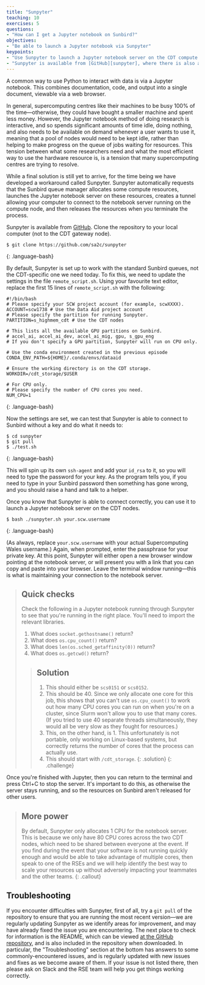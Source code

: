 ```yaml
---
title: "Sunpyter"
teaching: 10
exercises: 5
questions:
- "How can I get a Jupyter notebook on Sunbird?"
objectives:
- "Be able to launch a Jupyter notebook via Sunpyter"
keypoints:
- "Use Sunpyter to launch a Jupyter notebook server on the CDT compute nodes"
- "Sunpyter is available from [GitHub][sunpyter], where there is also a README with more troubleshooting information"
---
```


A common way to use Python to interact with data is via a Jupyter notebook. This combines documentation, code, and output into a single document, viewable via a web browser.

In general, supercomputing centres like their machines to be busy 100% of the time&mdash;otherwise, they could have bought a smaller machine and spent less money. However, the Jupyter notebook method of doing research is interactive, and so spends significant amounts of time idle, doing nothing, and also needs to be available on demand whenever a user wants to use it, meaning that a pool of nodes would need to be kept idle, rather than helping to make progress on the queue of jobs waiting for resources. This tension between what some researchers need and what the most efficient way to use the hardware resource is, is a tension that many supercomputing centres are trying to resolve.

While a final solution is still yet to arrive,
for the time being we have developed a workaround called Sunpyter.
Sunpyter automatically requests that the Sunbird queue manager allocates some compute resources,
launches the Jupyter notebook server on these resources,
creates a tunnel allowing your computer to connect to the notebook server running on the compute node,
and then releases the resources when you terminate the process.

Sunpyter is available from [GitHub][sunpyter].
Clone the repository to your local computer (not to the CDT gateway node).

~~~
$ git clone https://github.com/sa2c/sunpyter
~~~
{: .language-bash}

By default,
Sunpyter is set up to work with the standard Sunbird queues,
not the CDT-specific one we need today.
To fix this,
we need to update the settings in the file `remote_script.sh`.
Using your favourite text editor,
replace the first 15 lines of `remote_script.sh` with the following:

~~~
#!/bin/bash
# Please specify your SCW project account (for example, scwXXXX).
ACCOUNT=scw1738 # Use the Data Aid project account
# Please specify the partition for running Sunpyter.
PARTITION=s_highmem_cdt # Use the CDT nodes

# This lists all the available GPU partitions on Sunbird.
# accel_ai, accel_ai_dev, accel_ai_mig, gpu, s_gpu_eng
# If you don't specify a GPU partition, Sunpyter will run on CPU only.

# Use the conda environment created in the previous episode
CONDA_ENV_PATH=${HOME}/.conda/envs/dataaid

# Ensure the working directory is on the CDT storage.
WORKDIR=/cdt_storage/$USER

# For CPU only.
# Please specify the number of CPU cores you need.
NUM_CPU=1
~~~
{: .language-bash}

Now the settings are set,
we can test that Sunpyter is able to connect to Sunbird without a key
and do what it needs to:

~~~
$ cd sunpyter
$ git pull
$ ./test.sh
~~~
{: .language-bash}

This will spin up its own `ssh-agent` and add your `id_rsa` to it, so you will need to type the password for your key. As the program tells you, if you need to type in your Sunbird password then something has gone wrong, and you should raise a hand and talk to a helper.

Once you know that Sunpyter is able to connect correctly, you can use it to launch a Jupyter notebook server on the CDT nodes.

~~~
$ bash ./sunpyter.sh your.scw.username
~~~
{: .language-bash}

(As always, replace `your.scw.username` with your actual Supercomputing Wales username.) Again, when prompted, enter the passphrase for your private key. At this point, Sunpyter will either open a new browser window pointing at the notebook server, or will present you with a link that you can copy and paste into your browser. Leave the terminal window running&mdash;this is what is maintaining your connection to the notebook server.

> ## Quick checks
>
> Check the following in a Jupyter notebook running through Sunpyter to see that you're running in the right place. You'll need to import the relevant libraries.
>
> 1. What does `socket.gethostname()` return?
> 2. What does `os.cpu_count()` return?
> 3. What does `len(os.sched_getaffinity(0))` return?
> 4. What does `os.getcwd()` return?
>
>> ## Solution
>>
>> 1. This should either be `scs0151` or `scs0152`.
>> 2. This should be 40. Since we only allocate one core for this job, this shows that you can't use `os.cpu_count()` to work out how many CPU cores you can run on when you're on a cluster, since Slurm won't allow you to use that many cores. (If you tried to use 40 separate threads simultaneously, they would all be very slow as they fought for resources.)
>> 3. This, on the other hand, is 1. This unfortunately is not portable, only working on Linux-based systems, but correctly returns the number of cores that the process can actually use.
>> 4. This should start with `/cdt_storage`.
> {: .solution}
{: .challenge}

Once you're finished with Jupyter, then you can return to the terminal and press Ctrl+C to stop the server. It's important to do this, as otherwise the server stays running, and so the resources on Sunbird aren't released for other users.

> ## More power
>
> By default, Sunpyter only allocates 1 CPU for the notebook server. This is because we only have 80 CPU cores across the two CDT nodes, which need to be shared between everyone at the event. If you find during the event that your software is not running quickly enough and would be able to take advantage of multiple cores, then speak to one of the RSEs and we will help identify the best way to scale your resources up without adversely impacting your teammates and the other teams. 
{: .callout}

## Troubleshooting

If you encounter difficulties with Sunpyter, first of all, try a `git pull` of the repository to ensure that you are running the most recent version&mdash;we are regularly updating Sunpyter as we identify areas for improvement, and may have already fixed the issue you are encountering. The next place to check for information is the README, which can be viewed [at the GitHub repository][sunpyter], and is also included in the repository when downloaded. In particular, the "Troubleshooting" section at the bottom has answers to some commonly-encountered issues, and is regularly updated with new issues and fixes as we become aware of them. If your issue is not listed there, then please ask on Slack and the RSE team will help you get things working correctly.

[sunpyter]: https://github.com/sa2c/sunpyter
